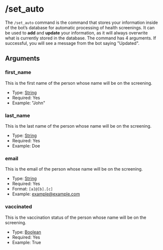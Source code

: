 # /set_auto

The `/set_auto` command is the command that stores your information inside of the bot’s database for automatic
processing of health screenings. It can be used to **add** and **update** your information, as it will always overwrite
what is currently stored in the database. The command has 4 arguments. If successful, you will see a message from the
bot saying "Updated".

## Arguments

### first_name

This is the first name of the person whose name will be on the screening.

- Type: [String](https://developer.mozilla.org/en-US/docs/Web/JavaScript/Reference/Global_Objects/String)
- Required: Yes
- Example: "John"

### last_name

This is the last name of the person whose name will be on the screening.

- Type: [String](https://developer.mozilla.org/en-US/docs/Web/JavaScript/Reference/Global_Objects/String)
- Required: Yes
- Example: Doe

### email

This is the email of the person whose name will be on the screening.

- Type: [String](https://developer.mozilla.org/en-US/docs/Web/JavaScript/Reference/Global_Objects/String)
- Required: Yes
- Format: `[a]@[b].[c]`
- Example: example@example.com

### vaccinated

This is the vaccination status of the person whose name will be on the screening.

- Type: [Boolean](https://developer.mozilla.org/en-US/docs/Web/JavaScript/Reference/Global_Objects/Boolean)
- Required: Yes
- Example: True
